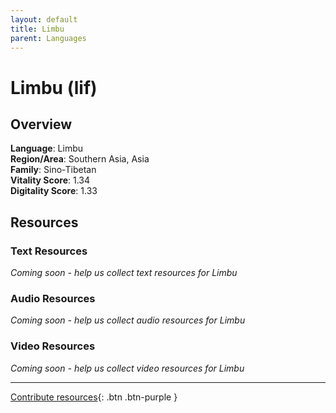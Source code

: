```yaml
---
layout: default
title: Limbu
parent: Languages
---
```


# Limbu (lif)

## Overview

**Language**: Limbu  
**Region/Area**: Southern Asia, Asia  
**Family**: Sino-Tibetan  
**Vitality Score**: 1.34  
**Digitality Score**: 1.33  

## Resources

### Text Resources
*Coming soon - help us collect text resources for Limbu*

### Audio Resources
*Coming soon - help us collect audio resources for Limbu*

### Video Resources
*Coming soon - help us collect video resources for Limbu*

---

[Contribute resources](https://fairtrain.github.io/){: .btn .btn-purple }
